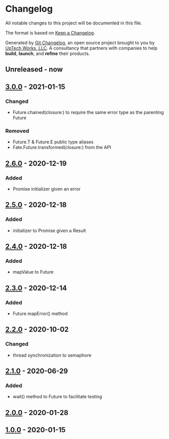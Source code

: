 # Changelog

All notable changes to this project will be documented in this file.

The format is based on [Keep a Changelog](https://keepachangelog.com/en/1.0.0/).

Generated by [Git Changelog](https://github.com/uptech/git-cl), an open source project brought to you by [UpTech Works, LLC](https://upte.ch). A consultancy that partners with companies to help **build**, **launch**, and **refine** their products.


## Unreleased - now


## [3.0.0] - 2021-01-15

### Changed
- Future.chained(closure:) to require the same error type as the parenting Future

### Removed
- Future.T & Future.E public type aliases
- Fate.Future.transformed(closure:) from the API


## [2.6.0] - 2020-12-19

### Added
- Promise initializer given an error


## [2.5.0] - 2020-12-18

### Added
- initializer to Promise given a Result


## [2.4.0] - 2020-12-18

### Added
- mapValue to Future


## [2.3.0] - 2020-12-14

### Added
- Future mapError() method


## [2.2.0] - 2020-10-02

### Changed
- thread synchronization to semaphore


## [2.1.0] - 2020-06-29

### Added
- wait() method to Future to facilitate testing


## [2.0.0] - 2020-01-28


## [1.0.0] - 2020-01-15

[3.0.0]: https://github.com/uptech/Fate/compare/14763ee...009a9cc
[2.6.0]: https://github.com/uptech/Fate/compare/19198d8...14763ee
[2.5.0]: https://github.com/uptech/Fate/compare/cb6c980...19198d8
[2.4.0]: https://github.com/uptech/Fate/compare/a8c1ab8...cb6c980
[2.3.0]: https://github.com/uptech/Fate/compare/8ddd91c...a8c1ab8
[2.2.0]: https://github.com/uptech/Fate/compare/1ff1e43...8ddd91c
[2.1.0]: https://github.com/uptech/Fate/compare/1b94bc0...1ff1e43
[2.0.0]: https://github.com/uptech/Fate/compare/fc2c9dc...1b94bc0
[1.0.0]: https://github.com/uptech/Fate/compare/73ef174...fc2c9dc
